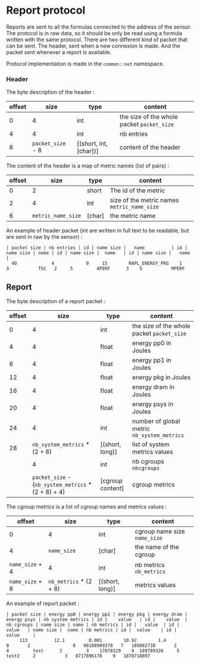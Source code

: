 # Report protocol 

Reports are sent to all the formulas connected to the address of the
sensor. The protocol is in raw data, so it should be only be read
using a formula written with the same protocol. There are two
different kind of packet that can be sent. The header, sent when a new
connexion is made. And the packet sent whenever a report is available.

Protocol implementation is made in the `common::net` namespace.

### Header 

The byte description of the header : 

| offset | size | type | content |
| --- | --- | --- | --- |
| 0 | 4 | int | the size of the whole packet `packet_size`|
| 4 | 4 | int | nb entries |
| 8 | `packet_size` - 8 | [(short, int, [char])] | content of the header |

The content of the header is a map of metric names (list of pairs) : 

| offset | size | type | content |
| --- | --- | --- | --- |
| 0 | 2 | short | The id of the metric |
| 2 | 4 | int | size of the metric names `metric_name_size` |
| 6 | `metric_name_size` | [char] | the metric name |


An example of header packet (int are written in full text to be readable, but are sent in raw by the sensor) : 

```
| packet size | nb entries | id | name size |   name          | id | name size | name | id | name size |  name   | id | name size |   name   | 
  40             4            0     15        RAPL_ENERGY_PKG    1     3           TSC   2     5         APERF      3    5           MPERF
```

## Report 

The byte description of a report packet : 

| offset | size | type | content |
| --- | --- | --- | --- |
| 0 | 4 | int | the size of the whole packet `packet_size` |
| 4 | 4 | float | energy pp0 in Joules |
| 8 | 4 | float | energy pp1 in Joules |
| 12 | 4 | float | energy pkg in Joules |
| 16 | 4 | float | energy dram in Joules |
| 20 | 4 | float | energy psys in Joules |
| 24 | 4 | int | number of global metric `nb_system_metrics` |
| 28 | `nb_system_metrics` * (2 + 8) | [(short, long)] | list of system metrics values |
| | 4 | int | nb cgroups `nbcgroups` |
| | `packet_size` - (`nb_system_metrics` * (2 + 8) + 4) | [cgroup content] | cgroup metrics |

The cgroup metrics is a list of cgroup names and metrics values : 

| offset | size | type | content |
| --- | --- | --- | --- |
| 0 | 4 | int | cgroup name size `name_size` |
| 4 | `name_size` | [char] | the name of the cgroup |
| `name_size` + 4 | 4 | int | nb metrics `nb_metrics` | 
| `name_size` + 8 | `nb_metrics` * (2 + 8) | [(short, long)] | metrics values |


An example of report packet : 

```
| packet size | energy pp0 | energy pp1 | energy pkg | energy dram | energy psys | nb system metrics | id |    value   | id |    value  | nb cgroups | name size | name | nb metrics | id |   value  | id |  value   | name size |  name | nb metrics | id |  value    | id |  value     | 
     113          12.1         0.001        10.92        1.4           0       2                0   98108989378   7   189082738       2          4         test      2         3    17878329    9  189789326     5        test2     2           3   8717896178    9   1878718897
```
